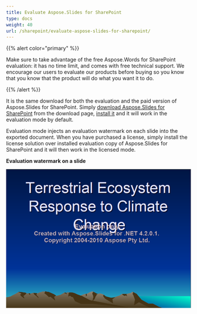 ```yaml
---
title: Evaluate Aspose.Slides for SharePoint
type: docs
weight: 40
url: /sharepoint/evaluate-aspose-slides-for-sharepoint/
---
```


{{% alert color="primary" %}} 

Make sure to take advantage of the free Aspose.Words for SharePoint evaluation: it has no time limit, and comes with free technical support. We encourage our users to evaluate our products before buying so you know that you know that the product will do what you want it to do.

{{% /alert %}} 

It is the same download for both the evaluation and the paid version of Aspose.Slides for SharePoint. Simply [download Aspose.Slides for SharePoint](http://www.aspose.com/community/files/73/sharepoint-components/aspose.slides-for-sharepoint/default.aspx) from the download page, [install it](/pages/createpage.action?spaceKey=slidessharepoint&title=Install+Aspose.Slides+for+SharePoint&linkCreation=true&fromPageId=10551310) and it will work in the evaluation mode by default. 

Evaluation mode injects an evaluation watermark on each slide into the exported document. When you have purchased a license, simply install the license solution over installed evaluation copy of Aspose.Slides for SharePoint and it will then work in the licensed mode. 

**Evaluation watermark on a slide** 

![todo:image_alt_text](evaluate-aspose-slides-for-sharepoint_1.png)
